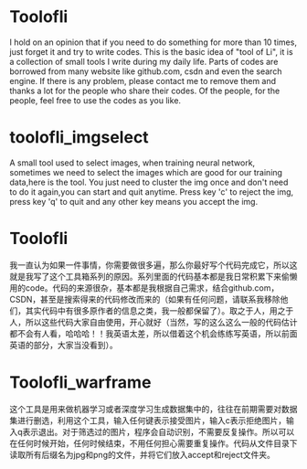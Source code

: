 # Toolofli

I hold on an opinion that if you need to do something for more than 10 times, just forget it and try to write codes.  This is the basic idea of "tool of Li", it is a collection of small tools I write during my daily life.  Parts of codes are borrowed from many website like github.com, csdn and even the search engine.  If there is any problem, please contact me to remove them and thanks a lot for the people who share their codes.  Of the people, for the people, feel free to use the codes as you like.

# toolofli_imgselect
A small tool used to select images, when training neural network, sometimes we need to select the images which are good for our training data,here is the tool. You just need to cluster the img once and don't need to do it again,you can start and quit anytime.  Press key 'c' to reject the img, press key 'q' to quit and any other key means you accept the img.  


# Toolofli

我一直认为如果一件事情，你需要做很多遍，那么你最好写个代码完成它，所以这就是我写了这个工具箱系列的原因。系列里面的代码基本都是我日常积累下来偷懒用的code。代码的来源很杂，基本都是我根据自己需求，结合github.com，CSDN，甚至是搜索得来的代码修改而来的（如果有任何问题，请联系我移除他们，其实代码中有很多原作者的信息之类，我一般都保留了）。取之于人，用之于人，所以这些代码大家自由使用，开心就好（当然，写的这么这么一般的代码估计都不会有人看，哈哈哈！！我英语太差，所以借着这个机会练练写英语，所以前面英语的部分，大家当没看到）。 

# Toolofli_warframe
这个工具是用来做机器学习或者深度学习生成数据集中的，往往在前期需要对数据集进行删选，利用这个工具，输入任何键表示接受图片，输入c表示拒绝图片，输入q表示退出。对于筛选过的图片，程序会自动识别，不需要反复操作。所以可以在任何时候开始，任何时候结束，不用任何担心需要重复操作。代码从文件目录下读取所有后缀名为jpg和png的文件，并将它们放入accept和reject文件夹。



